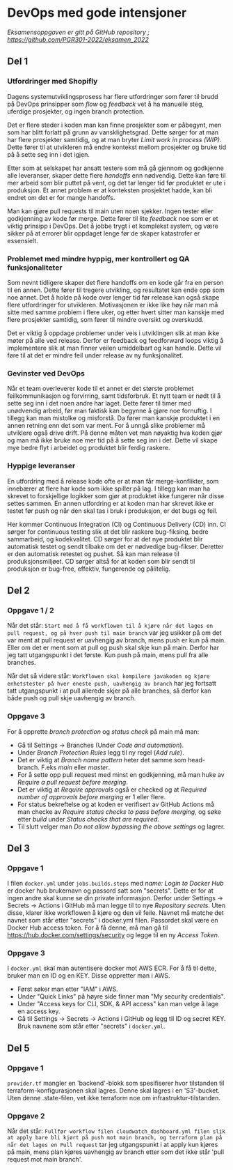 # DevOps med gode intensjoner

<em>Eksamensoppgaven er gitt på GitHub repository ; https://github.com/PGR301-2022/eksamen_2022</em>

## Del 1

### Utfordringer med Shopifly
Dagens systemutviklingsprosess har flere utfordringer som fører til brudd på DevOps prinsipper som *flow* og *feedback* vet å
ha manuelle steg, uferdige prosjekter, og ingen branch protection. 

Det er flere steder i koden man kan finne prosjekter som er påbegynt, men
som har blitt forlatt på grunn av vansklighetsgrad. Dette sørger for at man har flere prosjekter samtidig, og at man bryter
*Limit work in process (WIP)*. Dette fører til at utvikleren må endre kontekst mellom prosjekter og bruke tid på å sette seg inn i det
igjen.

Etter som at selskapet har ansatt testere som må gå gjennom og godkjenne alle leveranser, skaper dette flere *handoffs* enn nødvendig.
Dette kan føre til mer arbeid som blir puttet på vent, og det tar lenger tid før produktet er ute i produksjon. Et annet problem er at
konteksten prosjektet hadde, kan bli endret om det er for mange handoffs.

Man kan gjøre pull requests til main uten noen sjekker. Ingen tester eller godkjenning av kode før merge. Dette fører til lite *feedback*
noe som er et viktig prinsipp i DevOps. Det å jobbe trygt i et komplekst system, og være sikker på at errorer blir oppdaget lenge før
de skaper katastrofer er essensielt.

### Problemet med mindre hyppig, mer kontrollert og QA funksjonaliteter
Som nevnt tidligere skaper det flere handoffs om en kode går fra en person til en annen. Dette fører til tregere utvikling, og
resultatet kan ende opp som noe annet. Det å holde på kode over lenger tid før release kan også skape flere utfordringer for
utvikleren. Motivasjonen er ikke like høy når man må sitte med samme problem i flere uker, og etter hvert sitter man kanskje med
flere prosjekter samtidig, som fører til mindre oversikt og overskudd.

Det er viktig å oppdage problemer under veis i utviklingen slik at man ikke møter på alle ved release. Derfor er feedback og
feedforward loops viktig å implementere slik at man finner veilen umiddelbart og kan handle. Dette vil føre til at det er mindre feil
under release av ny funksjonalitet.

### Gevinster ved DevOps
Når et team overleverer kode til et annet er det største problemet feilkommunikasjon og forvirring, samt tidsforbruk. Et nytt team
er nødt til å sette seg inn i det noen andre har laget. Dette fører til timer med unødvendig arbeid, før man
faktisk kan begynne å gjøre noe fornuftig. I tillegg kan man mistolke og misforstå. Da fører man kanskje produktet i en annen retning
enn det som var ment. For å unngå slike problemer må utviklere også drive drift. På denne måten vet man nøyaktig hva koden gjør
og man må ikke bruke noe mer tid på å sette seg inn i det. Dette vil skape mye bedre flyt i arbeidet og produktet blir ferdig raskere.

### Hyppige leveranser
En utfordring med å release kode ofte er at man får merge-konflikter, som innebærer at flere har kode som ikke spiller på lag. I tillegg
kan man ha skrevet to forskjellige logikker som gjør at produktet ikke fungerer når disse settes sammen. En annen utfordring er at
koden man har skrevet ikke er testet før push og når den skal tas i bruk i produksjon, er det bugs og feil.

Her kommer Continuous Integration (CI) og Continuous Delivery (CD) inn.
CI sørger for continuous testing slik at det blir raskere bug-fiksing, bedre sammarbeid, og kodekvalitet.
CD sørger for at det nye produktet blir automatisk testet og sendt tilbake om det er nødvedige bug-fikser. Deretter er den automatisk
retestet og pushet. Så kan man release til produksjonsmiljøet. CD sørger altså for at koden som blir sendt til produksjon er
bug-free, effektiv, fungerende og pålitelig.


## Del 2

### Oppgave 1 / 2

Når det står:
`Start med å få workflowen til å kjøre når det lages en pull request, og på hver push til main branch`
var jeg usikker på om det var ment at pull request er uavhengig av branch, mens push er kun på main.
Eller om det er ment som at pull og push skal skje kun på main. Derfor har jeg tatt utgangspunkt i det første.
Kun push på main, mens pull fra alle branches.

Når det så videre står:
`Workflowen skal kompilere javakoden og kjøre enhetstester på hver eneste push, uavhengig av branch`
har jeg fortsatt tatt utgangspunkt i at pull allerede skjer på alle branches, så derfor kan både push og pull skje
uavhengig av branch.

### Oppgave 3

For å opprette *branch protection* og *status check* på main må man:
* Gå til Settings -> Branches (Under *Code and automation*).
* Under *Branch Protection Rules* legg til ny regel (*Add rule*).
* Det er viktig at *Branch name pattern* heter det samme som head-branch. F.eks *main* eller *master*.
* For å sette opp pull request med minst en godkjenning, må man huke av *Require a pull request before merging*.
* Det er viktig at *Require approvals* også er checked og at *Required number of approvals before merging* er 1 eller flere.
* For status bekreftelse og at koden er verifisert av GitHub Actions må man checke av *Require status checks to pass before merging*,
  og søke etter *build* under *Status checks that are required*.
* Til slutt velger man *Do not allow bypassing the above settings* og lagrer.


## Del 3

### Oppgave 1

I filen `docker.yml` under `jobs.builds.steps` med *name: Login to Docker Hub* er docker hub brukernavn og passord satt som "secrets".
Dette er for at ingen andre skal kunne se din private informasjon. Derfor under Settings -> Secrets -> Actions i GitHub må man legge til to
nye *Repository secrets*. Uten disse, klarer ikke workflowen å kjøre og den vil feile. Navnet må matche det navnet som står etter "secrets" i docker.yml filen. 
Passordet skal være en Docker Hub access token. For å få denne, må man gå til https://hub.docker.com/settings/security og legge til en ny *Access Token*.

### Oppgave 3

I `docker.yml` skal man autentisere docker mot AWS ECR. For å få til dette, bruker man en ID og en KEY. Disse oppretter man i AWS.

* Først søker man etter "IAM" i AWS.
* Under "Quick Links" på høyre side finner man "My security credentials".
* Under "Access keys for CLI, SDK, & API access" kan man velge å lage en access key.
* Gå til Settings -> Secrets -> Actions i GitHub og legg til ID og secret KEY. Bruk navnene som står etter "secrets" i `docker.yml`.


## Del 5

### Oppgave 1

`provider.tf` mangler en 'backend'-blokk som spesifiserer hvor tilstanden til terraform-konfigurasjonen skal lagres. Denne skal lagres
i en 'S3'-bucket. Uten denne .state-filen, vet ikke terraform noe om infrastruktur-tilstanden.

### Oppgave 2

Når det står:
`Fullfør workflow filen cloudwatch_dashboard.yml filen slik at apply bare bli kjørt på push mot main branch, og terraform plan
på når det lages en Pull request`
tar jeg utgangspunkt i at apply kun kjøres på main, mens plan kjøres uavhengig av branch etter som det ikke står 'pull request
mot main branch'.
